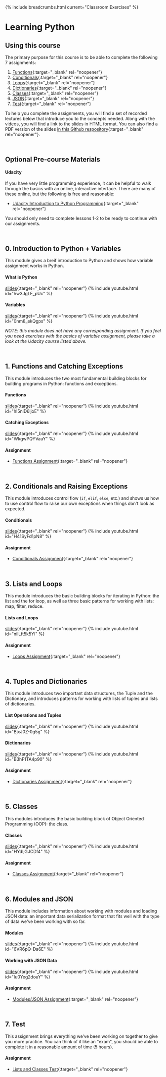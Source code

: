 {% include breadcrumbs.html current="Classroom Exercises" %}

# Learning Python

## Using this course

The primary purpose for this course is to be able to complete the following 7 assignments:

1. [Functions](https://classroom.github.com/a/e5-TCfcQ){:target="_blank" rel="noopener"}
2. [Conditionals](https://classroom.github.com/a/XdsTjySk){:target="_blank" rel="noopener"}
3. [Loops](https://classroom.github.com/a/yB3E6Bit){:target="_blank" rel="noopener"}
4. [Dictionaries](https://classroom.github.com/a/vK6gNGgh){:target="_blank" rel="noopener"}
5. [Classes](https://classroom.github.com/a/9QNmpUP8){:target="_blank" rel="noopener"}
6. [JSON](https://classroom.github.com/a/e51aY4mT){:target="_blank" rel="noopener"}
7. [Test](https://classroom.github.com/a/SM_MZg8Q){:target="_blank" rel="noopener"}

To help you complete the assignments, you will find a set of recorded lectures below that introduce you to the concepts needed. Along with the videos, you will find a link to the slides in HTML format. You can also find a PDF version of the slides [in this Github respository](https://github.com/barcelonagse-datascience/learning-python){:target="_blank" rel="noopener"}.


&nbsp;
&nbsp;
## Optional Pre-course Materials

#### Udacity

If you have very little programming experience, it can be helpful to walk through the basics with an online, interactive interface. There are many of these online, but the following is free and reasonable:

* [Udacity Introduction to Python Programming](https://www.udacity.com/course/introduction-to-python--ud1110){:target="_blank" rel="noopener"}

You should only need to complete lessons 1-2 to be ready to continue with our assignments.


&nbsp;
&nbsp;
## 0. Introduction to Python + Variables

This module gives a breif introduction to Python and shows how variable assignment works in Python.

#### What is Python
[slides](./lectures/python.html){:target="_blank" rel="noopener"}
{% include youtube.html id="hw3JgLE_pUc" %}


#### Variables
[slides](./lectures/variables.html){:target="_blank" rel="noopener"}
{% include youtube.html id="0nm8_ekQgps" %}



_NOTE: this module does not have any corresponding assignment. If you feel you need exercises with the basics of variable assignment, please take a look at the Udacity course listed above._

&nbsp;
&nbsp;
&nbsp;
## 1. Functions and Catching Exceptions

This module introduces the two most fundamental building blocks for building programs in Python: functions and exceptions.

#### Functions
[slides](./lectures/functions.html){:target="_blank" rel="noopener"}
{% include youtube.html id="hI5nlD6ljoE" %}


#### Catching Exceptions
[slides](./lectures/exceptions.html){:target="_blank" rel="noopener"}
{% include youtube.html id="WkgwPQYVauY" %}



#### Assignment

* [Functions Assignment](https://classroom.github.com/a/e5-TCfcQ){:target="_blank" rel="noopener"}


&nbsp;
&nbsp;
&nbsp;
## 2. Conditionals and Raising Exceptions

This module introduces control flow (`if`, `elif`, `else`, etc.) and shows us how to use control flow to raise our own exceptions when things don't look as expected.

#### Conditionals
[slides](./lectures/conditionals.html){:target="_blank" rel="noopener"}
{% include youtube.html id="H41SyFd1pN8" %}



#### Assignment

* [Conditionals Assignment](https://classroom.github.com/a/XdsTjySk){:target="_blank" rel="noopener"}

&nbsp;
&nbsp;
&nbsp;
## 3. Lists and Loops

This module introduces the basic building blocks for iterating in Python: the list and the for loop, as well as three basic patterns for working with lists: map, filter, reduce.

#### Lists and Loops
[slides](./lectures/loops.html){:target="_blank" rel="noopener"}
{% include youtube.html id="nilLft5k5YI" %}


#### Assignment
* [Loops Assignment](https://classroom.github.com/a/yB3E6Bit){:target="_blank" rel="noopener"}

&nbsp;
&nbsp;
&nbsp;
## 4. Tuples and Dictionaries

This module introduces two important data structures, the Tuple and the Dictionary, and introduces patterns for working with lists of tuples and lists of dictionaries.

#### List Operations and Tuples
[slides](./lectures/tuples.html){:target="_blank" rel="noopener"}
{% include youtube.html id="BjxJ0Z-0g5g" %}


#### Dictionaries
[slides](./lectures/dictionaries.html){:target="_blank" rel="noopener"}
{% include youtube.html id="B3hF1TA4p90" %}


#### Assignment
* [Dictionaries Assignment](https://classroom.github.com/a/vK6gNGgh){:target="_blank" rel="noopener"}

&nbsp;
&nbsp;
&nbsp;
## 5. Classes

This modules introduces the basic building block of Object Oriented Programming (OOP): the class.

#### Classes
[slides](./lectures/classes.html){:target="_blank" rel="noopener"}
{% include youtube.html id="HYdIjGJCDf4" %}


#### Assignment
* [Classes Assignment](https://classroom.github.com/a/9QNmpUP8){:target="_blank" rel="noopener"}

&nbsp;
&nbsp;
&nbsp;
## 6. Modules and JSON

This module includes information about working with modules and loading JSON data: an important data serialization format that fits well with the type of data we've been working with so far.

#### Modules
[slides](./lectures/modules.html){:target="_blank" rel="noopener"}
{% include youtube.html id="6VR6pQ-Da6E" %}


#### Working with JSON Data
[slides](./lectures/json.html){:target="_blank" rel="noopener"}
{% include youtube.html id="Iu0Yeg2douY" %}


#### Assignment
* [Modules/JSON Assignment](https://classroom.github.com/a/e51aY4mT){:target="_blank" rel="noopener"}


&nbsp;
&nbsp;
&nbsp;
## 7. Test

This assignment brings everything we've been working on together to give you more practice. You can think of it like an "exam", you should be able to complete it in a reasonable amount of time (5 hours).

#### Assignment

* [Lists and Classes Test](https://classroom.github.com/a/SM_MZg8Q){:target="_blank" rel="noopener"}
